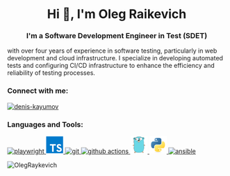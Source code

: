 <h1 align="center">Hi 👋, I'm Oleg Raikevich</h1>
<h3 align="center">I'm a Software Development Engineer in Test (SDET)</h3>
<p>
with over four years of experience in software testing, particularly in web development and cloud infrastructure. I specialize in developing automated tests and configuring CI/CD infrastructure to enhance the efficiency and reliability of testing processes.
</p>

<h3 align="left">Connect with me:</h3>
<p align="left">
<a href="https://linkedin.com/in/favn" target="blank"><img align="center" src="https://raw.githubusercontent.com/rahuldkjain/github-profile-readme-generator/master/src/images/icons/Social/linked-in-alt.svg" alt="denis-kayumov" height="30" width="40" /></a>
</p>

<h3 align="left">Languages and Tools:</h3
<p align="left">
<a href="https://playwright.dev" target="_blank" rel="noreferrer"> <img src="https://playwright.dev/img/playwright-logo.svg" alt="playwright" width="40" height="40"/> </a>
<a href="https://www.typescriptlang.org/" target="_blank" rel="noreferrer"> <img src="https://raw.githubusercontent.com/devicons/devicon/master/icons/typescript/typescript-original.svg" alt="typescript" width="40" height="40"/> </a>
<a href="https://git-scm.com/" target="_blank" rel="noreferrer"> <img src="https://www.vectorlogo.zone/logos/git-scm/git-scm-icon.svg" alt="git" width="40" height="40"/> </a>
<a href="https://github.com/features/actions" target="_blank" rel="noreferrer"> <img src="https://www.vectorlogo.zone/logos/github/github-icon.svg" alt="github actions" width="40" height="40"/> </a>
<a href="https://golang.org" target="_blank" rel="noreferrer"> <img src="https://raw.githubusercontent.com/devicons/devicon/master/icons/go/go-original.svg" alt="go" width="40" height="40"/> </a> 
<a href="https://www.python.org" target="_blank" rel="noreferrer"> <img src="https://raw.githubusercontent.com/devicons/devicon/master/icons/python/python-original.svg" alt="python" width="40" height="40"/> </a> 
<a href="https://www.ansible.com/" target="_blank" rel="noreferrer"> <img src="https://www.vectorlogo.zone/logos/ansible/ansible-icon.svg" alt="ansible" width="40" height="40"/> </a>
</p>
<p><img align="center" src="https://github-readme-stats.vercel.app/api/top-langs?username=OlegRaykevich&show_icons=true&locale=en&layout=compact" alt="OlegRaykevich" /></p>




